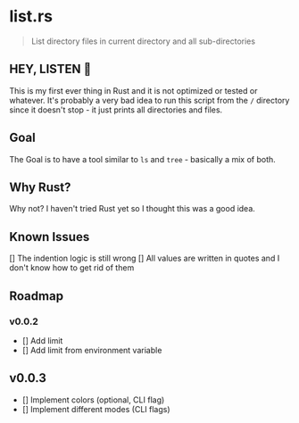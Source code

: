 # list.rs
> List directory files in current directory and all sub-directories

## HEY, LISTEN 🧚‍
This is my first ever thing in Rust and it is not optimized or tested or whatever. It's probably a very bad idea to run this script from the `/` directory since it doesn't stop - it just prints all directories and files.

## Goal

The Goal is to have a tool similar to `ls` and `tree` - basically a mix of both.

## Why Rust? 
Why not? I haven't tried Rust yet so I thought this was a good idea.

## Known Issues

[] The indention logic is still wrong
[] All values are written in quotes and I don't know how to get rid of them

## Roadmap

### v0.0.2
- [] Add limit
- [] Add limit from environment variable

## v0.0.3
- [] Implement colors (optional, CLI flag)
- [] Implement different modes (CLI flags)